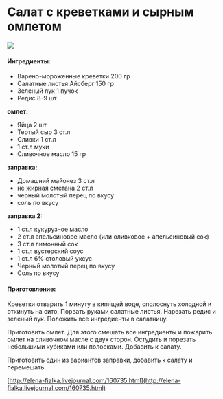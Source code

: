# Салат с креветками и сырным омлетом

![](https://s-media-cache-ak0.pinimg.com/564x/14/d0/a7/14d0a73424199c9f231f3294fd303a66.jpg)

#### Ингредиенты:

* Варено-мороженные креветки 200 гр
* Салатные листья Айсберг 150 гр
* Зеленый лук 1 пучок
* Редис 8-9 шт

**омлет:**

* Яйца 2 шт
* Тертый сыр 3 ст.л
* Сливки 1 ст.л
* 1 ст.л муки
* Сливочное масло 15 гр

**заправка:**

* Домашний майонез 3 ст.л
* не жирная сметана 2 ст.л 
* черный молотый перец по вкусу
* соль по вкусу

**заправка 2:**

* 1 ст.л кукурузное масло
* 2 ст.л апельсиновое масло \(или оливковое + апельсиновый сок\)
* 3 ст.л лимонный сок
* 1 ст.л вустерский соус
* 1 ст.л 6% столовый уксус
* Черный молотый перец по вкусу
* Соль по вкусу

#### Приготовление:

Креветки отварить 1 минуту в кипящей воде, сполоснуть холодной и откинуть на сито. Порвать руками салатные листья. Нарезать редис и зеленый лук. Положить все ингредиенты в салатницу.

Приготовить омлет. Для этого смешать все ингредиенты и пожарить омлет на сливочном масле с двух сторон. Остудить и порезать небольшими кубиками или полосками. Добавить к салату.

Приготовить один из вариантов заправки, добавить к салату и перемешать.

[http://elena-fialka.livejournal.com/160735.html](http://elena-fialka.livejournal.com/160735.html)

